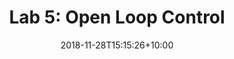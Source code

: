 ---
title: "Lab 5: Open Loop Control"
date: 2018-11-28T15:15:26+10:00
featured: true
weight: 5
layout: lab
---